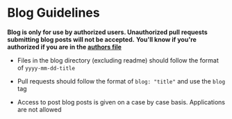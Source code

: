 # Blog Guidelines

**Blog is only for use by authorized users. Unauthorized pull requests submitting blog posts will not be accepted.**
**You'll know if you're authorized if you are in the [authors file](authors.yml)**

- Files in the blog directory (excluding readme) should follow the format of `yyyy-mm-dd-title`

- Pull requests should follow the format of `blog: "title"` and use the `blog` tag

- Access to post blog posts is given on a case by case basis. Applications are not allowed
